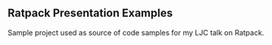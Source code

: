 Ratpack Presentation Examples
-----------------------------

Sample project used as source of code samples for my LJC talk on Ratpack.
